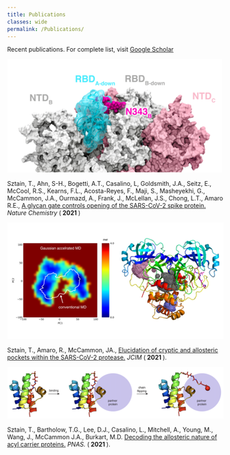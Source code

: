 ```yaml
---
title: Publications
classes: wide
permalink: /Publications/
---
```


Recent publications. For complete list, visit [Google Scholar](https://scholar.google.com/citations?user=86MMLgIAAAAJ&hl=en)

<img src="/assets/images/spike.gif" width="500">

Sztain, T., Ahn, S-H., Bogetti, A.T., Casalino, L, Goldsmith, J.A., Seitz, E., McCool, R.S., Kearns, F.L., Acosta-Reyes, F., Maji, S., Masheyekhi, G., McCammon, J.A., Ourmazd, A., Frank, J., McLellan, J.S., Chong,  L.T., Amaro R.E., [A glycan gate controls opening of the SARS-CoV-2 spike protein.](https://www.nature.com/articles/s41557-021-00758-3) <i> Nature Chemistry </i> (<b> 2021 </b>)

<img src="/assets/images/protease.png" width="600">

Sztain, T., Amaro, R., McCammon, JA., [Elucidation of cryptic and allosteric pockets within the SARS-CoV-2 protease.](https://pubs.acs.org/doi/abs/10.1021/acs.jcim.1c00140) <i> JCIM </i>(<b> 2021 </b>).

<img src="/assets/images/allostery.png" width="900">

Sztain, T., Bartholow, T.G., Lee, D.J., Casalino, L., Mitchell, A., Young, M., Wang, J., McCammon J.A., Burkart, M.D. [Decoding the allosteric nature of acyl carrier proteins.](https://www.pnas.org/content/118/16/e2025597118)<i> PNAS.</i> (<b> 2021 </b>).

[jekyll-organization]: https://github.com/jekyll
